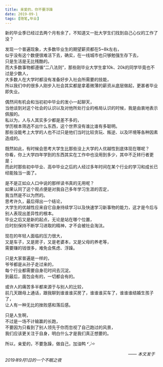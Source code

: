 ```yaml
---
title: 亲爱的，你不要浮躁
date: 2019-09-1
tags: [随笔,毕业]
---
```

新的毕业季已经过去两个月有余了，不知道又一批大学生们找到自己心仪的工作了没？

<!-- more -->

发现一个普遍现象，大多数毕业生的期望薪资都在5~8k左右，<br>似乎没有这个数便很难活下去，确实，在一线城市也只够勉强生存下去，<br>只是生活是无比残酷的。<br>而大多数事物都遵循“二八法则”，那些刚毕业大学生拿10k、20k的同学毕竟也不过是少数人，<br>大多数人在大学时都没有准备好步入社会所需要的技能，<br>所以我们中的很多人刚步入社会其实都是拿着微薄的薪资从底层做起，更甚者毕业即失业。

偶然间有机会和当初初中毕业的发小一起聊天，<br>当他谈到对这个社会的认识以及对他所处行业的格局认识的时候，我是由衷地表示佩服的。<br>私以为，人与人其实多少都是差不多的，<br>学历根本筛选不出什么东西，这个世界没有谁比谁有多聪明。<br>那些没能考上大学的人也不过只是他们当时比较贪玩、叛逆、以及环境等各种因素造成的。

既然如此，有时候会思考大学生比那些没上大学的人优越性到底体现在哪呢？<br>你看，你上大学四年学到的东西其实在工作中也没用到多少，其中不乏转行者更是；<br>而此时那些初中毕业、高中毕业之后的人经过多年时间在某个行业的学习和成长已经能独当一面了。

是不是正如众人口中说的那样读书真的无用呢？<br>如果认同了这个观点便是对我自己多年学习生涯的否定，<br>我当然是不以为然的。<br>思考许久，最后得出一个结论，<br>大学生的优越性应来自它自身持续学习以及快速学习新事物的能力，这才是今后与别人表现出差异性的根本。<br>毕业之后又是新的起点，无论是站在哪个位置，<br>应时刻保持不断学习进取的精神，才不会被社会淘汰。

现在的年轻人面临的压力很大，<br>又是车子，又是房子，又是老婆本，又是父母的养老等，<br>需要赚的钱很多，难免会焦虑、浮躁。

只是大家普遍是一样的，<br>爷爷都是从孙子走过来的，<br>每个行业都需要自身花时间去沉淀。<br>到最后，面包会有的，一切都会有的。

或许人的痛苦多半都来源于与别人的比较，<br>前几天跟母上通话，跟我聊到谁谁谁买房了，谁谁谁买车了，谁谁谁结婚生孩子了，<br>让人有一种无比的挫败感和落后感。

只是人生啊，<br>不过是一场不计输赢的长跑，<br>不要因为只看到了别人领先于你而忽视了自己跑过的风景，<br>我们应该更关注于自身，明白什么才是我们真正想要的。

所以，亲爱的，不要急躁，做自己，加油鸭 ❛˓◞˂̵✧

&emsp;&emsp;&emsp;&emsp;&emsp;&emsp;&emsp;&emsp;&emsp;&emsp;&emsp;&emsp;&emsp;&emsp;&emsp;&emsp;&emsp;&emsp;&emsp;&emsp;&emsp;&emsp;&emsp;&emsp;&emsp;&emsp;&emsp;&emsp;&emsp;*—— 本文发于2019年9月1日的一个不眠之夜*
